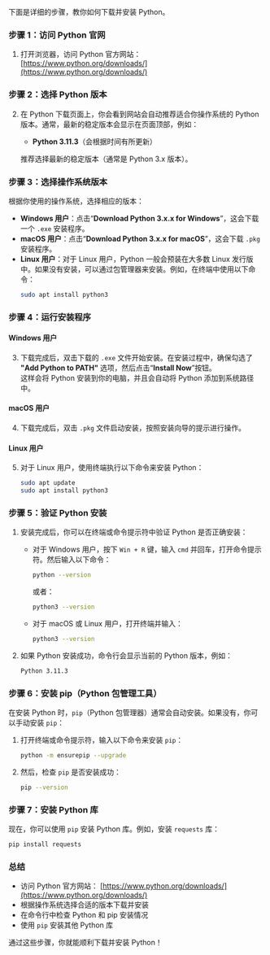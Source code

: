 下面是详细的步骤，教你如何下载并安装 Python。

### 步骤 1：访问 Python 官网

1. 打开浏览器，访问 Python 官方网站：  
   [https://www.python.org/downloads/](https://www.python.org/downloads/)

### 步骤 2：选择 Python 版本

2. 在 Python 下载页面上，你会看到网站会自动推荐适合你操作系统的 Python 版本。通常，最新的稳定版本会显示在页面顶部，例如：  
   - **Python 3.11.3**（会根据时间有所更新）

   推荐选择最新的稳定版本（通常是 Python 3.x 版本）。

### 步骤 3：选择操作系统版本

根据你使用的操作系统，选择相应的版本：

- **Windows 用户**：点击“**Download Python 3.x.x for Windows**”，这会下载一个 `.exe` 安装程序。
- **macOS 用户**：点击“**Download Python 3.x.x for macOS**”，这会下载 `.pkg` 安装程序。
- **Linux 用户**：对于 Linux 用户，Python 一般会预装在大多数 Linux 发行版中。如果没有安装，可以通过包管理器来安装。例如，在终端中使用以下命令：
  ```bash
  sudo apt install python3
  ```

### 步骤 4：运行安装程序

#### Windows 用户

3. 下载完成后，双击下载的 `.exe` 文件开始安装。在安装过程中，确保勾选了 **"Add Python to PATH"** 选项，然后点击“**Install Now**”按钮。  
   这样会将 Python 安装到你的电脑，并且会自动将 Python 添加到系统路径中。

#### macOS 用户

4. 下载完成后，双击 `.pkg` 文件启动安装，按照安装向导的提示进行操作。

#### Linux 用户

5. 对于 Linux 用户，使用终端执行以下命令来安装 Python：
   ```bash
   sudo apt update
   sudo apt install python3
   ```

### 步骤 5：验证 Python 安装

1. 安装完成后，你可以在终端或命令提示符中验证 Python 是否正确安装：

   - 对于 Windows 用户，按下 `Win + R` 键，输入 `cmd` 并回车，打开命令提示符。然后输入以下命令：
     ```bash
     python --version
     ```
     或者：
     ```bash
     python3 --version
     ```

   - 对于 macOS 或 Linux 用户，打开终端并输入：
     ```bash
     python3 --version
     ```

2. 如果 Python 安装成功，命令行会显示当前的 Python 版本，例如：
   ```bash
   Python 3.11.3
   ```

### 步骤 6：安装 pip（Python 包管理工具）

在安装 Python 时，`pip`（Python 包管理器）通常会自动安装。如果没有，你可以手动安装 `pip`：

1. 打开终端或命令提示符，输入以下命令来安装 `pip`：
   ```bash
   python -m ensurepip --upgrade
   ```

2. 然后，检查 `pip` 是否安装成功：
   ```bash
   pip --version
   ```

### 步骤 7：安装 Python 库

现在，你可以使用 `pip` 安装 Python 库。例如，安装 `requests` 库：

```bash
pip install requests
```

### 总结

- 访问 Python 官方网站： [https://www.python.org/downloads/](https://www.python.org/downloads/)
- 根据操作系统选择合适的版本下载并安装
- 在命令行中检查 Python 和 pip 安装情况
- 使用 `pip` 安装其他 Python 库

通过这些步骤，你就能顺利下载并安装 Python！
